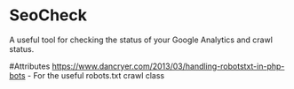 # SeoCheck
A useful tool for checking the status of your Google Analytics and crawl status.

#Attributes
https://www.dancryer.com/2013/03/handling-robotstxt-in-php-bots - For the useful robots.txt crawl class
